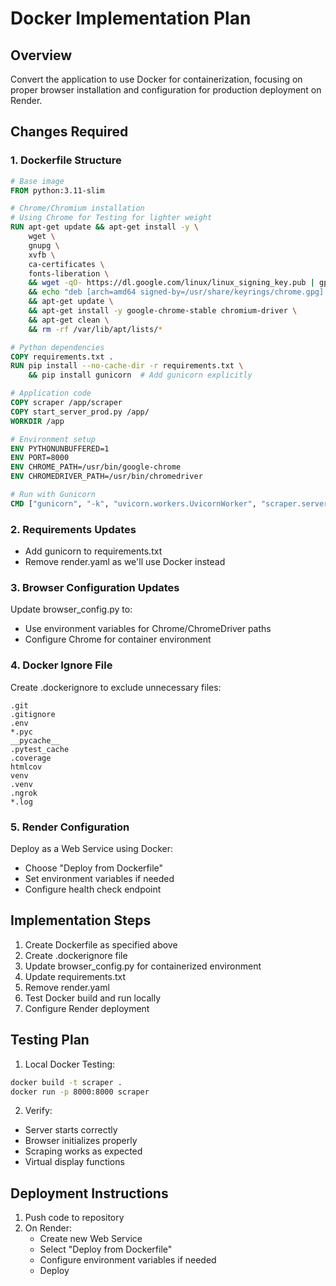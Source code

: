 # Docker Implementation Plan

## Overview
Convert the application to use Docker for containerization, focusing on proper browser installation and configuration for production deployment on Render.

## Changes Required

### 1. Dockerfile Structure
```dockerfile
# Base image
FROM python:3.11-slim

# Chrome/Chromium installation
# Using Chrome for Testing for lighter weight
RUN apt-get update && apt-get install -y \
    wget \
    gnupg \
    xvfb \
    ca-certificates \
    fonts-liberation \
    && wget -qO- https://dl.google.com/linux/linux_signing_key.pub | gpg --dearmor -o /usr/share/keyrings/chrome.gpg \
    && echo "deb [arch=amd64 signed-by=/usr/share/keyrings/chrome.gpg] https://dl.google.com/linux/chrome/deb/ stable main" > /etc/apt/sources.list.d/google-chrome.list \
    && apt-get update \
    && apt-get install -y google-chrome-stable chromium-driver \
    && apt-get clean \
    && rm -rf /var/lib/apt/lists/*

# Python dependencies
COPY requirements.txt .
RUN pip install --no-cache-dir -r requirements.txt \
    && pip install gunicorn  # Add gunicorn explicitly

# Application code
COPY scraper /app/scraper
COPY start_server_prod.py /app/
WORKDIR /app

# Environment setup
ENV PYTHONUNBUFFERED=1
ENV PORT=8000
ENV CHROME_PATH=/usr/bin/google-chrome
ENV CHROMEDRIVER_PATH=/usr/bin/chromedriver

# Run with Gunicorn
CMD ["gunicorn", "-k", "uvicorn.workers.UvicornWorker", "scraper.server:app", "--bind", "0.0.0.0:${PORT}"]
```

### 2. Requirements Updates
- Add gunicorn to requirements.txt
- Remove render.yaml as we'll use Docker instead

### 3. Browser Configuration Updates
Update browser_config.py to:
- Use environment variables for Chrome/ChromeDriver paths
- Configure Chrome for container environment

### 4. Docker Ignore File
Create .dockerignore to exclude unnecessary files:
```
.git
.gitignore
.env
*.pyc
__pycache__
.pytest_cache
.coverage
htmlcov
venv
.venv
.ngrok
*.log
```

### 5. Render Configuration
Deploy as a Web Service using Docker:
- Choose "Deploy from Dockerfile"
- Set environment variables if needed
- Configure health check endpoint

## Implementation Steps

1. Create Dockerfile as specified above
2. Create .dockerignore file
3. Update browser_config.py for containerized environment
4. Update requirements.txt
5. Remove render.yaml
6. Test Docker build and run locally
7. Configure Render deployment

## Testing Plan

1. Local Docker Testing:
```bash
docker build -t scraper .
docker run -p 8000:8000 scraper
```

2. Verify:
- Server starts correctly
- Browser initializes properly
- Scraping works as expected
- Virtual display functions

## Deployment Instructions

1. Push code to repository
2. On Render:
   - Create new Web Service
   - Select "Deploy from Dockerfile"
   - Configure environment variables if needed
   - Deploy